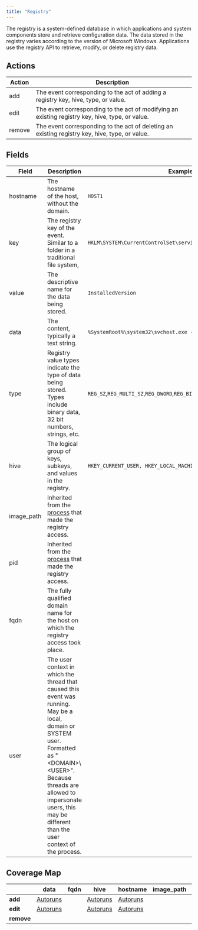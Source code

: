 ```yaml
---
title: "Registry"
---
```


The registry is a system-defined database in which applications and system components store and retrieve configuration data. The data stored in the registry varies according to the version of Microsoft Windows. Applications use the registry API to retrieve, modify, or delete registry data.

## Actions

|Action|Description|
|---|---|
|add|The event corresponding to the act of adding a registry key, hive, type, or value.|
|edit|The event corresponding to the act of modifying an existing registry key, hive, type, or value.
|remove|The event corresponding to the act of deleting an existing registry key, hive, type, or value.

## Fields

|Field|Description|Example|
|---|---|---|
|hostname|The hostname of the host, without the domain.|`HOST1`
|key|The registry key of the event. Similar to a folder in a traditional file system,|`HKLM\SYSTEM\CurrentControlSet\services\RpcSs`
|value|The descriptive name for the data being stored.|`InstalledVersion`
|data|The content, typically a text string.|`%SystemRoot%\system32\svchost.exe -k rpcss`
|type|Registry value types indicate the type of data being stored. Types include binary data, 32 bit numbers, strings, etc.|`REG_SZ`,`REG_MULTI_SZ`,`REG_DWORD`,`REG_BINARY`,`REG_QWORD`,`REG_EXPAND_SZ`
|hive|The logical group of keys, subkeys, and values in the registry.|`HKEY_CURRENT_USER, HKEY_LOCAL_MACHINE`
|image_path|Inherited from the [process](https://car.mitre.org/wiki/Data_Model/process) that made the registry access.
|pid|Inherited from the [process](https://car.mitre.org/wiki/Data_Model/process) that made the registry access.
|fqdn|The fully qualified domain name for the host on which the registry access took place.
|user|The user context in which the thread that caused this event was running. May be a local, domain or SYSTEM user. Formatted as "\<DOMAIN>\\\<USER>". Because threads are allowed to impersonate users, this may be different than the user context of the process.

## Coverage Map

| | **data** | **fqdn** | **hive** | **hostname** | **image_path** | **key** | **pid** | **type** | **user** | **value** |
|---|---|---|---|---|---|---|---|---|---|---|
| **add** | [Autoruns](https://car.mitre.org/wiki/Autoruns) | | [Autoruns](https://car.mitre.org/wiki/Autoruns) | [Autoruns](https://car.mitre.org/wiki/Autoruns) | | [Autoruns](https://car.mitre.org/wiki/Autoruns) | | [Autoruns](https://car.mitre.org/wiki/Autoruns) | | [Autoruns](https://car.mitre.org/wiki/Autoruns) |
| **edit** | [Autoruns](https://car.mitre.org/wiki/Autoruns) | | [Autoruns](https://car.mitre.org/wiki/Autoruns) | [Autoruns](https://car.mitre.org/wiki/Autoruns) | | [Autoruns](https://car.mitre.org/wiki/Autoruns) | | [Autoruns](https://car.mitre.org/wiki/Autoruns) | | [Autoruns](https://car.mitre.org/wiki/Autoruns) |
| **remove** | | | | | | | | | | |